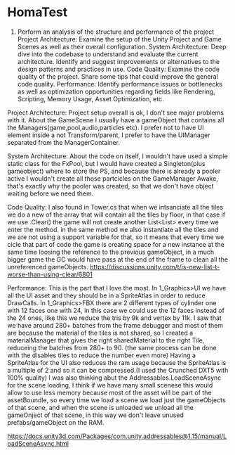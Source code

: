 # HomaTest

1. Perform an analysis of the structure and performance of the project
Project Architecture: Examine the setup of the Unity Project and Game Scenes as well as their overall configuration.
System Architecture: Deep dive into the codebase to understand and evaluate the current architecture. Identify and suggest improvements or alternatives to the design patterns and practices in use.
Code Quality: Examine the code quality of the project. Share some tips that could improve the general code quality.
Performance: Identify performance issues or bottlenecks as well as optimization opportunities regarding fields like Rendering, Scripting, Memory Usage, Asset Optimization, etc.



Project Architecture: Project setup overall is ok, I don't see major problems with it. About the GameScene I usually have a gameObject that contains all the Managers(game,pool,audio,particles etc).
I prefer not to have UI element inside a not Transform/parent, I prefer to have the UIManager separated from the ManagerContainer.

System Architecture: About the code on itself, I wouldn't have used a simple static class for the FxPool, but I would have created a Singleton(plus gameobject) where to store the PS, 
and because there is already a pooler active I wouldn't create all those partcicles on the GameManager Awake, that's exactly why the pooler was created, so that we don't have object waiting before we need them.

Code Quality: I also found in Tower.cs that when we intsanciate all the tiles we do a new of the array that will contain all the tiles by floor, in that case if we use .Clear() the game will not create another List<List<TowerTile>> every time we enter the method.
in the same method we also instantiate all the tiles and we are not using a support variable for that, so it means that every time we cicle that part of code the game is creating space for a new instance 
at the same time loosing the reference to the previous gameObject, in a much bigger game the GC would have pass at the end of the frame to clean all the unreferenced gameObjects.
https://discussions.unity.com/t/is-new-list-t-worse-than-using-clear/6801

Performance: This is the part that I love the most. 
In 1_Graphics>UI we have all the UI asset and they should be in a SpriteAtlas in order to reduce DrawCalls.
In 1_Graphics>FBX there are 2 different types of cylinder one with 12 faces one with 24, in this case we could use the 12 faces instead of the 24 ones, like this we reduce the tris by 9k and vertex by 11k.
I saw that we have around 280+ batches from the frame debugger and most of them are because the material of the tiles is not shared, so I created a materialManager that gives the right sharedMaterial to the right Tile,
reduceing the batches from 280+ to 90. (the same process can be done with the disables tiles to reduce the number even more) 
Having a SpriteAtlas for the UI also reduces the ram usage because the SpriteAtlas is a multiple of 2 and so it can be compressed.(I used the Crunched DXT5 with 100% quality)
I was also thinking abut the Addressables.LoadSceneAsync for the scene loading, I think if we have many small scenese this would allow to use less memory because most of the asset will be part of the assetBoundle,
so every time we load a scene we load just the gameObjects of that scene, and when the scene is unloaded we unload all the gameOnject of that scene, in this way we don't leave unused prefabs/gameObject on the RAM.
 
https://docs.unity3d.com/Packages/com.unity.addressables@1.15/manual/LoadSceneAsync.html



